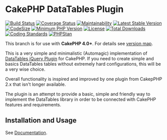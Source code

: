 # CakePHP DataTables Plugin
[![Build Status](https://api.travis-ci.com/wsssoftware/cakephp-datatables.svg?branch=master)](https://travis-ci.com/github/wsssoftware/cakephp-datatables)
[![Coverage Status](https://img.shields.io/codecov/c/github/wsssoftware/cakephp-datatables/master)](https://codecov.io/github/wsssoftware/cakephp-datatables?branch=master)
[![Maintainability](https://img.shields.io/codeclimate/maintainability/wsssoftware/cakephp-datatables)](https://codeclimate.com/github/wsssoftware/cakephp-datatables/maintainability)
[![Latest Stable Version](https://img.shields.io/packagist/v/wsssoftware/cakephp-datatables?color=%23f9a400)](https://packagist.org/packages/wsssoftware/cakephp-datatables)
[![CodeSize](https://img.shields.io/github/languages/code-size/wsssoftware/cakephp-datatables)](https://img.shields.io/github/languages/code-size/wsssoftware/cakephp-datatables)
[![Minimum PHP Version](https://img.shields.io/badge/php-%3E%3D%207.2-8892BF.svg)](https://php.net/)
[![License](https://img.shields.io/packagist/l/wsssoftware/cakephp-datatables?color=blue)](https://packagist.org/packages/wsssoftware/cakephp-datatables)
[![Total Downloads](https://poser.pugx.org/wsssoftware/cakephp-datatables/d/total)](https://packagist.org/packages/wsssoftware/cakephp-datatables)
[![Coding Standards](https://img.shields.io/badge/cs-PSR--2--R-green.svg)](https://github.com/php-fig-rectified/fig-rectified-standards)
[![PHPStan](https://img.shields.io/badge/PHPStan-level%208-%23149c83)](https://github.com/phpstan/phpstan)

This branch is for use with **CakePHP 4.0+**. For details see [version map](https://github.com/wsssoftware/cakephp-datatables/wiki#cakephp-version-map).


This is a very simple and minimalistic (Automagic) implementation of
[DataTables jQuery Plugin](https://datatables.net/) for CakePHP.
If you need to create simple and basics DataTables tables without extremely hard configurations, this will be a very wise choice.

Overall functionality is inspired and improved by one plugin from CakepPHP 2.x that isn't longer available.

The plugin is an attempt to provide a basic, simple and friendly way to implement the
DataTables library in order to be connected with CakePHP features and requirements.

## Installation and Usage
See [Documentation](https://wsssoftware.github.io/cakephp-datatables/).
